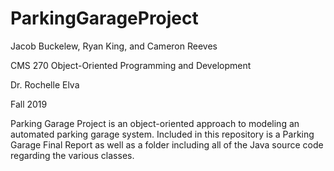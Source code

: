# ParkingGarageProject
Jacob Buckelew, Ryan King, and Cameron Reeves

CMS 270 Object-Oriented Programming and Development

Dr. Rochelle Elva

Fall 2019

Parking Garage Project is an object-oriented approach to modeling an automated parking garage system. Included in this repository is a Parking Garage Final Report as well as a folder including all of the Java source code regarding the various classes. 
